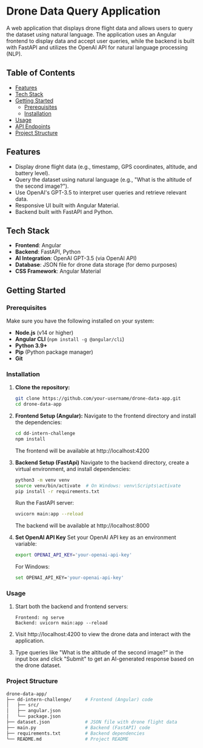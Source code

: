 # Drone Data Query Application

A web application that displays drone flight data and allows users to query the dataset using natural language. The application uses an Angular frontend to display data and accept user queries, while the backend is built with FastAPI and utilizes the OpenAI API for natural language processing (NLP).

## Table of Contents

- [Features](#features)
- [Tech Stack](#tech-stack)
- [Getting Started](#getting-started)
  - [Prerequisites](#prerequisites)
  - [Installation](#installation)
- [Usage](#usage)
- [API Endpoints](#api-endpoints)
- [Project Structure](#project-structure)

## Features

- Display drone flight data (e.g., timestamp, GPS coordinates, altitude, and battery level).
- Query the dataset using natural language (e.g., "What is the altitude of the second image?").
- Use OpenAI's GPT-3.5 to interpret user queries and retrieve relevant data.
- Responsive UI built with Angular Material.
- Backend built with FastAPI and Python.

## Tech Stack

- **Frontend**: Angular
- **Backend**: FastAPI, Python
- **AI Integration**: OpenAI GPT-3.5 (via OpenAI API)
- **Database**: JSON file for drone data storage (for demo purposes)
- **CSS Framework**: Angular Material

## Getting Started

### Prerequisites

Make sure you have the following installed on your system:

- **Node.js** (v14 or higher)
- **Angular CLI** (`npm install -g @angular/cli`)
- **Python 3.9+**
- **Pip** (Python package manager)
- **Git**

### Installation

1. **Clone the repository:**

   ```bash
   git clone https://github.com/your-username/drone-data-app.git
   cd drone-data-app
   ```

2. **Frontend Setup (Angular):**
   Navigate to the frontend directory and install the dependencies:

   ```bash
   cd dd-intern-challenge
   npm install
   ```

   The frontend will be available at http://localhost:4200

3. **Backend Setup (FastApi)**
   Navigate to the backend directory, create a virtual environment, and install dependencies:

   ```bash
   python3 -m venv venv
   source venv/bin/activate  # On Windows: venv\Scripts\activate
   pip install -r requirements.txt
   ```

   Run the FastAPI server:

   ```bash
   uvicorn main:app --reload
   ```

   The backend will be available at http://localhost:8000

4. **Set OpenAI API Key**
   Set your OpenAI API key as an environment variable:

   ```bash
   export OPENAI_API_KEY='your-openai-api-key'
   ```

   For Windows:

   ```bash
   set OPENAI_API_KEY='your-openai-api-key'
   ```

### Usage

1.  Start both the backend and frontend servers:

        Frontend: ng serve
        Backend: uvicorn main:app --reload

2.  Visit http://localhost:4200 to view the drone data and interact with the application.

3.  Type queries like "What is the altitude of the second image?" in the input box and click "Submit" to get an AI-generated response based on the drone dataset.

### Project Structure

```bash
drone-data-app/
├── dd-intern-challenge/     # Frontend (Angular) code
│   ├── src/
│   ├── angular.json
│   └── package.json
├── dataset.json             # JSON file with drone flight data
├── main.py                  # Backend (FastAPI) code
├── requirements.txt         # Backend dependencies
└── README.md                # Project README
```
